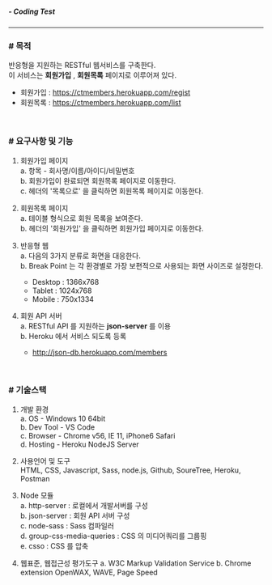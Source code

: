 ##### - Coding Test

---

### # 목적

반응형을 지원하는 RESTful 웹서비스를 구축한다.  
이 서비스는 __회원가입__ , __회원목록__ 페이지로 이루어져 있다.  
- 회원가입 : https://ctmembers.herokuapp.com/regist
- 회원목록 : https://ctmembers.herokuapp.com/list

<br>

### # 요구사항 및 기능
1. 회원가입 페이지  
  a. 항목 - 회사명/이름/아이디/비밀번호  
  b. 회원가입이 완료되면 회원목록 페이지로 이동한다.  
  c. 헤더의 '목록으로' 을 클릭하면 회원목록 페이지로 이동한다.  
  
2. 회원목록 페이지  
  a. 테이블 형식으로 회원 목록을 보여준다.  
  b. 헤더의 '회원가입' 을 클릭하면 회원가입 페이지로 이동한다.

3. 반응형 웹  
  a. 다음의 3가지 분류로 화면을 대응한다.  
  b. Break Point 는 각 환경별로 가장 보편적으로 사용되는 화면 사이즈로 설정한다.  
    - Desktop : 1366x768
    - Tablet : 1024x768
    - Mobile : 750x1334

4. 회원 API 서버  
  a. RESTful API 를 지원하는 __json-server__ 를 이용  
  b. Heroku 에서 서비스 되도록 등록  
    - http://json-db.herokuapp.com/members  

<br>
  
### # 기술스택
1. 개발 환경  
  a. OS - Windows 10 64bit  
  b. Dev Tool - VS Code  
  c. Browser - Chrome v56, IE 11, iPhone6 Safari  
  d. Hosting - Heroku NodeJS Server  

2. 사용언어 및 도구  
  HTML, CSS, Javascript, Sass, node.js, Github, SoureTree, Heroku, Postman  

3. Node 모듈   
  a. http-server : 로컬에서 개발서버를 구성  
  b. json-server : 회원 API 서버 구성  
  c. node-sass : Sass 컴파일러  
  d. group-css-media-queries : CSS 의 미디어쿼리를 그룹핑  
  e. csso : CSS 를 압축  

4. 웹표준, 웹접근성 평가도구
  a. W3C Markup Validation Service
  b. Chrome extension OpenWAX, WAVE, Page Speed 
  
<br>


